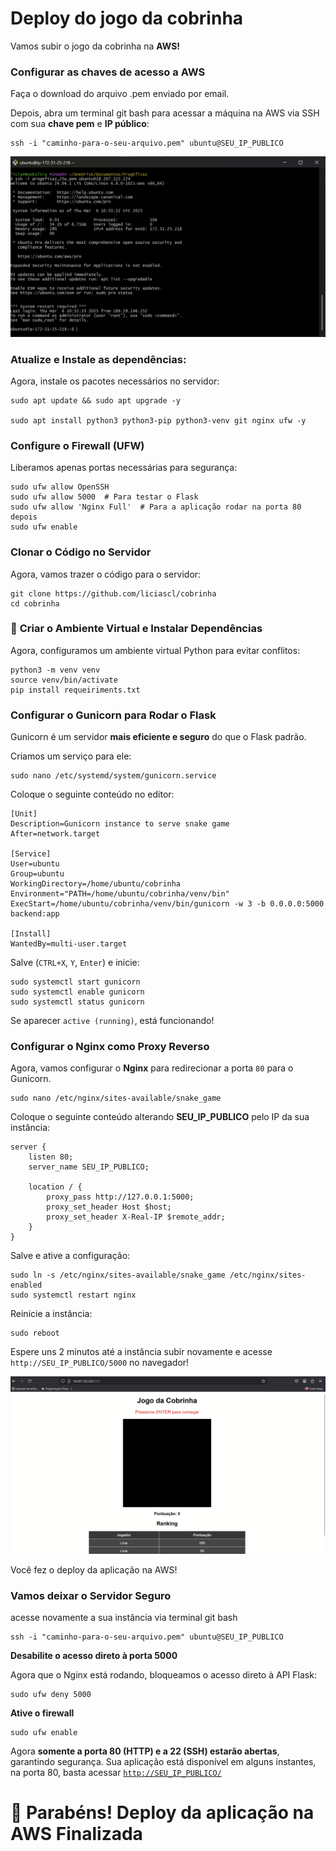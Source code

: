 # Deploy do jogo da cobrinha

Vamos subir o jogo da cobrinha na **AWS!**

### Configurar as chaves de acesso a AWS

Faça o download do arquivo .pem enviado por email.

Depois, abra um terminal git bash para acessar a máquina na AWS via SSH com sua **chave pem** e **IP público**:

```
ssh -i "caminho-para-o-seu-arquivo.pem" ubuntu@SEU_IP_PUBLICO

```

![ssh.png](imgs/ssh.png)

### **Atualize e Instale as dependências:**

Agora, instale os pacotes necessários no servidor:

```
sudo apt update && sudo apt upgrade -y

sudo apt install python3 python3-pip python3-venv git nginx ufw -y

```

### **Configure o Firewall (UFW)**

Liberamos apenas portas necessárias para segurança:

```
sudo ufw allow OpenSSH
sudo ufw allow 5000  # Para testar o Flask
sudo ufw allow 'Nginx Full'  # Para a aplicação rodar na porta 80 depois
sudo ufw enable

```

### **Clonar o Código no Servidor**

Agora, vamos trazer o código para o servidor:

```
git clone https://github.com/liciascl/cobrinha
cd cobrinha
```

### 🐍 **Criar o Ambiente Virtual e Instalar Dependências**

Agora, configuramos um ambiente virtual Python para evitar conflitos:

```
python3 -m venv venv
source venv/bin/activate
pip install requeiriments.txt

```

### **Configurar o Gunicorn para Rodar o Flask**

Gunicorn é um servidor **mais eficiente e seguro** do que o Flask padrão.

Criamos um serviço para ele:

```
sudo nano /etc/systemd/system/gunicorn.service

```

Coloque o seguinte conteúdo no editor:

```
[Unit]
Description=Gunicorn instance to serve snake game
After=network.target

[Service]
User=ubuntu
Group=ubuntu
WorkingDirectory=/home/ubuntu/cobrinha
Environment="PATH=/home/ubuntu/cobrinha/venv/bin"
ExecStart=/home/ubuntu/cobrinha/venv/bin/gunicorn -w 3 -b 0.0.0.0:5000 backend:app

[Install]
WantedBy=multi-user.target

```

Salve (`CTRL+X`, `Y`, `Enter`) e inicie:

```
sudo systemctl start gunicorn
sudo systemctl enable gunicorn
sudo systemctl status gunicorn

```

Se aparecer `active (running)`, está funcionando!

### **Configurar o Nginx como Proxy Reverso**

Agora, vamos configurar o **Nginx** para redirecionar a porta `80` para o Gunicorn.

```
sudo nano /etc/nginx/sites-available/snake_game

```

Coloque o seguinte conteúdo alterando **SEU_IP_PUBLICO** pelo IP da sua instância:

```
server {
    listen 80;
    server_name SEU_IP_PUBLICO;

    location / {
        proxy_pass http://127.0.0.1:5000;
        proxy_set_header Host $host;
        proxy_set_header X-Real-IP $remote_addr;
    }
}

```

Salve e ative a configuração:

```
sudo ln -s /etc/nginx/sites-available/snake_game /etc/nginx/sites-enabled
sudo systemctl restart nginx

```

Reinicie a instância:

```
sudo reboot

```

Espere uns 2 minutos até a instância subir novamente e acesse `http://SEU_IP_PUBLICO/5000` no navegador!

![deploy.png](imgs/deploy.png)

Você fez o deploy da aplicação na AWS!

### **Vamos deixar o Servidor Seguro**

acesse novamente a sua instância via terminal git bash

```
ssh -i "caminho-para-o-seu-arquivo.pem" ubuntu@SEU_IP_PUBLICO

```

**Desabilite o acesso direto à porta 5000**

Agora que o Nginx está rodando, bloqueamos o acesso direto à API Flask:

```
sudo ufw deny 5000

```

**Ative o firewall**

```
sudo ufw enable

```

Agora **somente a porta 80 (HTTP) e a 22 (SSH) estarão abertas**, garantindo segurança. Sua aplicação está disponível em alguns instantes, na porta 80, basta acessar [`http://SEU_IP_PUBLICO/`](http://SEU_IP_PUBLICO/) 

# 🚀 **Parabéns! Deploy da aplicação na AWS Finalizada**